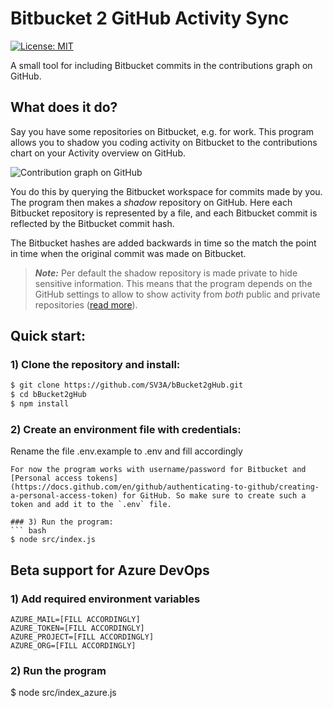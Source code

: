 Bitbucket 2 GitHub Activity Sync
===================================
[![License: MIT](https://img.shields.io/badge/License-MIT-green.svg)](https://github.com/SV3A/bBucket2gHub/blob/master/LICENSE)

A small tool for including Bitbucket commits in the contributions graph on
GitHub.

## What does it do?
Say you have some repositories on Bitbucket, e.g. for work. This program allows you to shadow you coding activity on Bitbucket to the contributions chart on your Activity overview on GitHub.

![Contribution graph on GitHub](https://raw.githubusercontent.com/SV3A/bBucket2gHub/main/doc/contrib.png?token=AC4MKO7CBL7XIWIXGXT7JCTAIT74K)

You do this by querying the Bitbucket workspace for commits made by you. The program then makes a *shadow* repository on GitHub. Here each Bitbucket repository is represented by a file, and each Bitbucket commit is reflected by the Bitbucket commit hash.

The Bitbucket hashes are added backwards in time so the match the point in time when the original commit was made on Bitbucket.

> **_Note:_**  Per default the shadow repository is made private to hide sensitive information. This means that the program depends on the GitHub settings to allow to show activity from _both_ public and private repositories ([read more](https://docs.github.com/en/github/setting-up-and-managing-your-github-profile/publicizing-or-hiding-your-private-contributions-on-your-profile)).

## Quick start:
### 1) Clone the repository and install:
``` bash
$ git clone https://github.com/SV3A/bBucket2gHub.git
$ cd bBucket2gHub
$ npm install
```
### 2) Create an environment file with credentials:
Rename the file .env.example to .env and fill accordingly
```
For now the program works with username/password for Bitbucket and [Personal access tokens](https://docs.github.com/en/github/authenticating-to-github/creating-a-personal-access-token) for GitHub. So make sure to create such a token and add it to the `.env` file.

### 3) Run the program:
``` bash
$ node src/index.js
```
## Beta support for Azure DevOps

### 1) Add required environment variables
```
AZURE_MAIL=[FILL ACCORDINGLY]
AZURE_TOKEN=[FILL ACCORDINGLY]
AZURE_PROJECT=[FILL ACCORDINGLY]
AZURE_ORG=[FILL ACCORDINGLY]
```

### 2) Run the program
$ node src/index_azure.js

